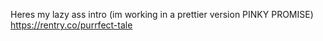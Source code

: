 Heres my lazy ass intro (im working in a prettier version PINKY PROMISE) https://rentry.co/purrfect-tale
